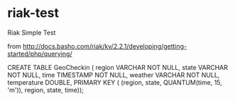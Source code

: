 # riak-test
Riak Simple Test

from http://docs.basho.com/riak/kv/2.2.1/developing/getting-started/php/querying/

CREATE TABLE GeoCheckin ( region VARCHAR NOT NULL, state VARCHAR   NOT NULL, time TIMESTAMP NOT NULL, weather VARCHAR NOT NULL, temperature  DOUBLE, PRIMARY KEY ( (region, state, QUANTUM(time, 15, 'm')), region, state, time));
